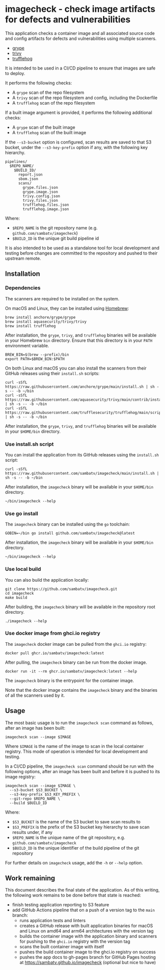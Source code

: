 # imagecheck - check image artifacts for defects and vulnerabilities

This application checks a container image and all associated source code and
config artifacts for defects and vulnerabilities using multiple scanners.

* [grype](https://github.com/anchore/grype)
* [trivy](https://https://github.com/aquasecurity/trivy)
* [trufflehog](https://github.com/trufflesecurity/trufflehog)

It is intended to be used in a CI/CD pipeline to ensure that images are safe
to deploy.

It performs the following checks:
 
* A `grype` scan of the repo filesystem
* A `trivy` scan of the repo filesystem and config, including the Dockerfile
* A `trufflehog` scan of the repo filesystem

If a built image argument is provided, it performs the following additional
checks:

* A `grype` scan of the built image
* A `trufflehog` scan of the built image

If the `--s3-bucket` option is configured, scan results are saved to that S3
bucket, under the `--s3-key-prefix` option if any, with the following key
hierarchy.

```text
pipelines/
  $REPO_NAME/
    $BUILD_ID/
      report.json
      sbom.json
      scans/
        grype.files.json
        grype.image.json
        trivy.config.json
        trivy.files.json
        trufflehog.files.json
        trufflehog.image.json
```

Where:

* `$REPO_NAME` is the git repository name (e.g. `github.com/sambatv/imagecheck`)
* `$BUILD_ID` is the unique git build pipeline id

It is also intended to be used as a standalone tool for local development and
testing before changes are committed to the repository and pushed to their
upstream remote.

## Installation

### Dependencies

The scanners are required to be installed on the system.

On macOS and Linux, they can be installed using [Homebrew](https://brew.sh):

```shell
brew install anchore/grype/grype
brew install aquasecurity/trivy/trivy
brew install trufflehog
```

After installation, the `grype`, `trivy`, and `trufflehog` binaries will be
available in your Homebrew `bin` directory. Ensure that this directory is in
your `PATH` environment variable.

```shell
BREW_BIN=$(brew --prefix)/bin
export PATH=$BREW_BIN:$PATH
```

On both Linux and macOS you can also install the scanners from their GitHub
releases using their `install.sh` scripts:

```shell
curl -sSfL https://raw.githubusercontent.com/anchore/grype/main/install.sh | sh -s -- -b ~/bin
curl -sSfL https://raw.githubusercontent.com/aquasecurity/trivy/main/contrib/install.sh | sh -s -- -b ~/bin
curl -sSfL https://raw.githubusercontent.com/trufflesecurity/trufflehog/main/scripts/install.sh | sh -s -- -b ~/bin
```

After installation, the `grype`, `trivy`, and `trufflehog` binaries will be
available in your `$HOME/bin` directory.

### Use install.sh script

You can install the application from its GitHub releases using the `install.sh` script:

```shell
curl -sSfL https://raw.githubusercontent.com/sambatv/imagecheck/main/install.sh | sh -s -- -b ~/bin
```

After installation, the `imagecheck` binary will be available in your
`$HOME/bin` directory.

```shell
~/bin/imagecheck --help
```

### Use go install

The `imagecheck` binary can be installed using the `go` toolchain:

```shell
GOBIN=~/bin go install github.com/sambatv/imagecheck@latest
```

After installation, the `imagecheck` binary will be available in your
`$HOME/bin` directory.

```shell
~/bin/imagecheck --help
```

### Use local build

You can also build the application locally:

```shell
git clone https://github.com/sambatv/imagecheck.git
cd imagecheck
make build
```

After building, the `imagecheck` binary will be available in the repository
root directory.

```shell
./imagecheck --help
```

### Use docker image from ghci.io registry

The `imagecheck` docker image can be pulled from the `ghci.io` registry:

```shell
docker pull ghcr.io/sambatv/imagecheck:latest
```

After pulling, the `imagecheck` binary can be run from the docker image.

```shell
docker run -it --rm ghcr.io/sambatv/imagecheck:latest --help 
```

The `imagecheck` binary is the entrypoint for the container image.

Note that the docker image contains the `imagecheck` binary and the binaries
of all the scanners used by it. 

## Usage

The most basic usage is to run the `imagecheck scan` command as follows, after
an image has been built:

```shell
imagecheck scan --image $IMAGE
```

Where `$IMAGE` is the name of the image to scan in the local container registry.
This mode of operation is intended for local development and testing.

In a CI/CD pipeline, the `imagecheck scan` command should be run with the
following options, after an image has been built and before it is pushed to
its image registry:

```shell
imagecheck scan --image $IMAGE \
  --s3-bucket $S3_BUCKET \
  --s3-key-prefix $S3_KEY_PREFIX \
  --git-repo $REPO_NAME \
  --build $BUILD_ID
```

Where:

* `$S3_BUCKET` is the name of the S3 bucket to save scan results to
* `$S3_PREFIX` is the prefix of the S3 bucket key hierarchy to save scan results under, if any
* `$REPO_NAME` is the unique name of the git repository, e.g. `github.com/sambatv/imagecheck`
* `$BUILD_ID` is the unique identifier of the build pipeline of the git repository

For further details on `imagecheck` usage, add the `-h` or `--help` option.

## Work remaining

This document describes the final state of the application. As of this writing,
the following work remains to be done before that state is reached:

* finish testing application reporting to S3 feature
* add GitHub Actions pipeline that on a push of a version tag to the `main` branch:
  * runs application tests and linters
  * creates a GitHub release with built application binaries for macOS and Linux
    on amd64 and arm64 architectures with the version tag
  * builds the container image with the application binary and scanners for
    pushing to the `ghci.io` registry with the version tag
  * scans the built container image with itself
  * pushes the build container image to the ghci.io registry on success
  * pushes the app docs to gh-pages branch for GitHub Pages hosting at
    https://sambatv.github.io/imagecheck (optional but nice to have)
